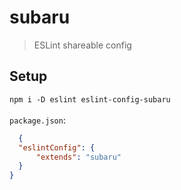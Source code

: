 # subaru
> ESLint shareable config

## Setup
`npm i -D eslint eslint-config-subaru`
<br><br>
`package.json`:
```json
  {  
  "eslintConfig": {
      "extends": "subaru"
  } 
}
```
